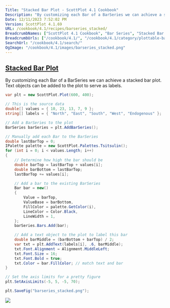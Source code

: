 ```yaml
---
Title: "Stacked Bar Plot - ScottPlot 4.1 Cookbook"
Description: "By customizing each Bar of a BarSeries we can achieve a stacked bar plot. Text objects can be added to the plot to serve as labels."
Date: 12/11/2023 7:52:02 PM
Version: ScottPlot 4.1.69
URL: /cookbook/4.1/recipes/barseries_stacked/
BreadcrumbNames: ["ScottPlot 4.1 Cookbook", "Bar Series", "Stacked Bar Plot"]
BreadcrumbUrls: ["/cookbook/4.1/", "/cookbook/4.1/category/plottable-bar-series", "/cookbook/4.1/recipes/barseries_stacked/"]
SearchUrl: "/cookbook/4.1/search/"
OgImage: "/cookbook/4.1/images/barseries_stacked.png"
---
```


<h2><a href='/cookbook/4.1/recipes/barseries_stacked/'>Stacked Bar Plot</a></h2>

By customizing each Bar of a BarSeries we can achieve a stacked bar plot. Text objects can be added to the plot to serve as labels.

```cs
var plt = new ScottPlot.Plot(600, 400);

// This is the source data
double[] values = { 10, 23, 13, 7, 9 };
string[] labels = { "North", "East", "South", "West", "Endogenous" };

// Add a BarSeries to the plot
BarSeries barSeries = plt.AddBarSeries();

// Manually add each Bar to the BarSeries
double lastBarTop = 0;
IPalette palette = new ScottPlot.Palettes.Tsitsulin();
for (int i = 0; i < values.Length; i++)
{
    // Determine how high the bar should be
    double barTop = lastBarTop + values[i];
    double barBottom = lastBarTop;
    lastBarTop += values[i];

    // Add a bar to the existing BarSeries
    Bar bar = new()
    {
        Value = barTop,
        ValueBase = barBottom,
        FillColor = palette.GetColor(i),
        LineColor = Color.Black,
        LineWidth = 1,
    };
    barSeries.Bars.Add(bar);

    // Add a text object to the plot to label this bar
    double barMiddle = (barBottom + barTop) / 2;
    var txt = plt.AddText(labels[i], .6, barMiddle);
    txt.Font.Alignment = Alignment.MiddleLeft;
    txt.Font.Size = 16;
    txt.Font.Bold = true;
    txt.Color = bar.FillColor; // match text and bar
}

// Set the axis limits for a pretty figure
plt.SetAxisLimits(-5, 5, -5, 70);

plt.SaveFig("barseries_stacked.png");
```

<img src='../../images/barseries_stacked.png' class='d-block mx-auto my-5' />


